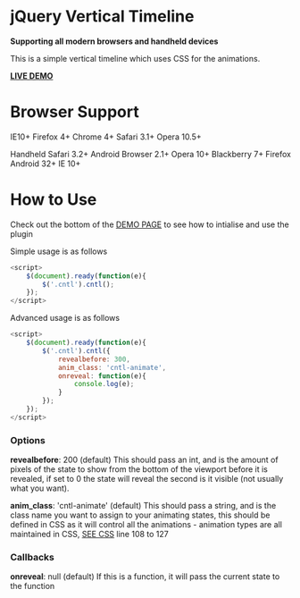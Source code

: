 jQuery Vertical Timeline
========================
<b>Supporting all modern browsers and handheld devices</b>

This is a simple vertical timeline which uses CSS for the animations.


<b>[LIVE DEMO](http://danny.hearnah.com)</b>


Browser Support
===============

IE10+
Firefox 4+
Chrome 4+
Safari 3.1+
Opera 10.5+

Handheld
Safari 3.2+
Android Browser 2.1+
Opera 10+
Blackberry 7+
Firefox Android 32+
IE 10+


How to Use
==========

Check out the bottom of the [DEMO PAGE](demo/index.html) to see how to intialise and use the plugin


Simple usage is as follows
```js
<script>
	$(document).ready(function(e){
		$('.cntl').cntl();
	});
</script>
```

Advanced usage is as follows
```js
<script>
	$(document).ready(function(e){
		$('.cntl').cntl({
			revealbefore: 300,
			anim_class: 'cntl-animate',
			onreveal: function(e){
				console.log(e);
			}
		});
	});
</script>
```
<h3>Options</h3>
<b>revealbefore</b>: 200 (default)
This should pass an int, and is the amount of pixels of the state to show from the bottom of the viewport before it is revealed, if set to 0 the state will reveal the second is it visible (not usually what you want).


<b>anim_class</b>: 'cntl-animate' (default)
This should pass a string, and is the class name you want to assign to your animating states, this should be defined in CSS as it will control all the animations - animation types are all maintained in CSS, [SEE CSS](lib/cntl.css) line 108 to 127

<h3>Callbacks</h3>
<b>onreveal</b>: null (default)
If this is a function, it will pass the current state to the function

